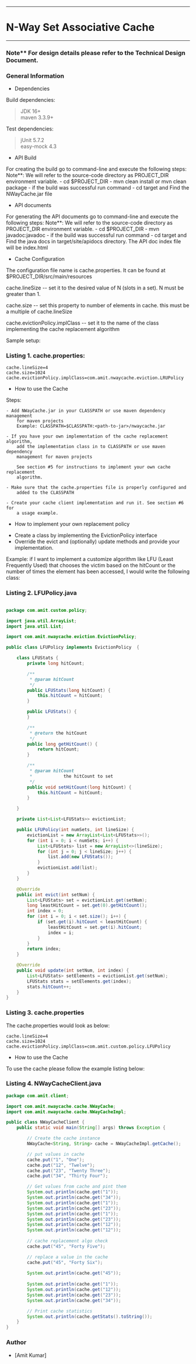 ----------------------------------------------
# N-Way Set Associative Cache
----------------------------------------------

### Note** For design details please refer to the Technical Design Document.

### General Information

* Dependencies

Build dependencies:
> JDK 16+ <br>
> maven 3.3.9+

Test dependencies:
> jUnit 5.7.2 <br>
> easy-mock 4.3


* API Build

For creating the build go to command-line and execute the following steps:
Note**: We will refer to the source-code directory as PROJECT_DIR environment variable.
	- cd $PROJECT_DIR
	- mvn clean install
		or mvn clean package
	- if the build was successful run command - cd target and Find the NWayCache.jar file
	

* API documents

For generating the API documents go to command-line and execute the following steps:
Note**: We will refer to the source-code directory as PROJECT_DIR environment variable.
	- cd $PROJECT_DIR
	- mvn javadoc:javadoc
	- if the build was successful run command - cd target and Find the java docs in
		target/site/apidocs directory. The API doc index file will be index.html


* Cache Configuration

The configuration file name is cache.properties. It can be found at $PROJECT_DIR/src/main/resources

cache.lineSize -- set it to the desired value of N (slots in a set). N must be greater than 1.

cache.size -- set this property to number of elements in cache. this must be a multiple of cache.lineSize

cache.evictionPolicy.implClass -- set it to the name of the class implementing the cache replacement algorithm

Sample setup:

### Listing 1.	cache.properties:
```properties
cache.lineSize=4
cache.size=1024
cache.evictionPolicy.implClass=com.amit.nwaycache.eviction.LRUPolicy
```

* How to use the Cache

Steps:

	- Add NWayCache.jar in your CLASSPATH or use maven dependency management
		for maven projects
		Example: CLASSPATH=$CLASSPATH:<path-to-jar>/nwaycache.jar
	
	- If you have your own implementation of the cache replacement algorithm,
		add the implementation class in to CLASSPATH or use maven dependency 
		management for maven projects
		
		See section #5 for instructions to implement your own cache replacement
		algorithm.
	
	- Make sure that the cache.properties file is properly configured and
		added to the CLASSPATH
	
	- Create your cache client implementation and run it. See section #6 for
		a usage example.
	

* How to implement your own replacement policy

- Create a class by implementing the EvictionPolicy interface
- Override the evict and (optionally) update methods and provide your implementation.

Example:
	if I want to implement a customize algorithm like LFU (Least Frequently Used)
	that chooses the victim based on the hitCount or the number of times the
	element has been accessed, I would write the following class:

### Listing 2.	LFUPolicy.java

```java

package com.amit.custom.policy;

import java.util.ArrayList;
import java.util.List;

import com.amit.nwaycache.eviction.EvictionPolicy;

public class LFUPolicy implements EvictionPolicy  {

	class LFUStats {
		private long hitCount;

		/**
		 * @param hitCount
		 */
		public LFUStats(long hitCount) {
			this.hitCount = hitCount;
		}

		public LFUStats() {
		}

		/**
		 * @return the hitCount
		 */
		public long getHitCount() {
			return hitCount;
		}

		/**
		 * @param hitCount
		 *            the hitCount to set
		 */
		public void setHitCount(long hitCount) {
			this.hitCount = hitCount;
		}

	}

	private List<List<LFUStats>> evictionList;

	public LFUPolicy(int numSets, int lineSize) {
		evictionList = new ArrayList<List<LFUStats>>();
		for (int i = 0; i < numSets; i++) {
			List<LFUStats> list = new ArrayList<>(lineSize);
			for (int j = 0; j < lineSize; j++) {
				list.add(new LFUStats());
			}
			evictionList.add(list);
		}
	}

	@Override
	public int evict(int setNum) {
		List<LFUStats> set = evictionList.get(setNum);
		long leastHitCount = set.get(0).getHitCount();
		int index = 0;
		for (int i = 0; i < set.size(); i++) {
			if (set.get(i).hitCount < leastHitCount) {
				leastHitCount = set.get(i).hitCount;
				index = i;
			}
		}
		return index;
	}

	@Override
	public void update(int setNum, int index) {
		List<LFUStats> setElements = evictionList.get(setNum);
		LFUStats stats = setElements.get(index);
		stats.hitCount++;
	}
}
```

### Listing 3. cache.properties

The cache.properties would look as below:

```properties
cache.lineSize=4
cache.size=1024
cache.evictionPolicy.implClass=com.amit.custom.policy.LFUPolicy
```

* How to use the Cache

To use the cache please follow the example listing below:

### Listing 4.	NWayCacheClient.java

```java
package com.amit.client;

import com.amit.nwaycache.cache.NWayCache;
import com.amit.nwaycache.cache.NWayCacheImpl;

public class NWayCacheClient {
	public static void main(String[] args) throws Exception {

		// Create the cache instance
		NWayCache<String, String> cache = NWayCacheImpl.getCache();

		// put values in cache
		cache.put("1", "One");
		cache.put("12", "Twelve");
		cache.put("23", "Twenty Three");
		cache.put("34", "Thirty Four");

		// Get values from cache and pint them
		System.out.println(cache.get("1"));
		System.out.println(cache.get("34"));
		System.out.println(cache.get("1"));
		System.out.println(cache.get("23"));
		System.out.println(cache.get("1"));
		System.out.println(cache.get("23"));
		System.out.println(cache.get("12"));
		System.out.println(cache.get("12"));
		
		// cache replacement algo check
		cache.put("45", "Forty Five");

		// replace a value in the cache
		cache.put("45", "Forty Six");
		
		System.out.println(cache.get("45"));
		
		System.out.println(cache.get("1"));
		System.out.println(cache.get("12"));
		System.out.println(cache.get("23"));
		System.out.println(cache.get("34"));

		// Print cache statistics
		System.out.println(cache.getStats().toString());
	}
}
```


### Author
- [Amit Kumar]
